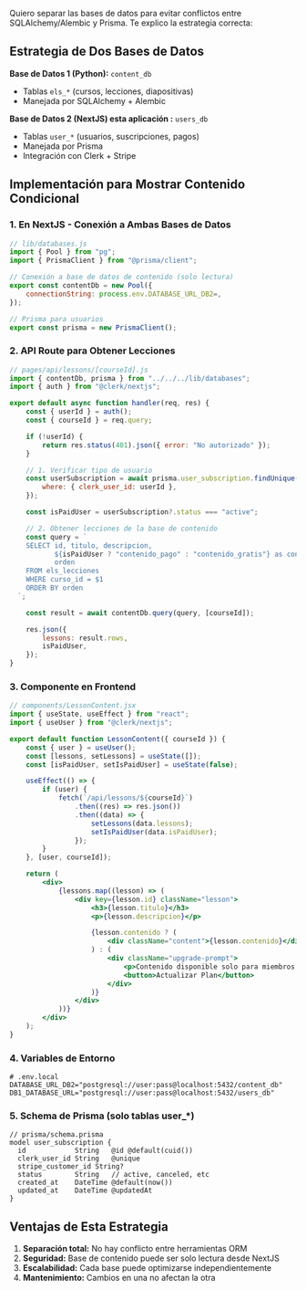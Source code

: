 Quiero separar las bases de datos para evitar conflictos entre SQLAlchemy/Alembic y Prisma. Te explico la estrategia correcta:

## Estrategia de Dos Bases de Datos

**Base de Datos 1 (Python):** `content_db`

- Tablas `els_*` (cursos, lecciones, diapositivas)
- Manejada por SQLAlchemy + Alembic

**Base de Datos 2 (NextJS) esta aplicación :** `users_db`

- Tablas `user_*` (usuarios, suscripciones, pagos)
- Manejada por Prisma
- Integración con Clerk + Stripe

## Implementación para Mostrar Contenido Condicional

### 1. En NextJS - Conexión a Ambas Bases de Datos

```javascript
// lib/databases.js
import { Pool } from "pg";
import { PrismaClient } from "@prisma/client";

// Conexión a base de datos de contenido (solo lectura)
export const contentDb = new Pool({
	connectionString: process.env.DATABASE_URL_DB2=,
});

// Prisma para usuarios
export const prisma = new PrismaClient();
```

### 2. API Route para Obtener Lecciones

```javascript
// pages/api/lessons/[courseId].js
import { contentDb, prisma } from "../../../lib/databases";
import { auth } from "@clerk/nextjs";

export default async function handler(req, res) {
	const { userId } = auth();
	const { courseId } = req.query;

	if (!userId) {
		return res.status(401).json({ error: "No autorizado" });
	}

	// 1. Verificar tipo de usuario
	const userSubscription = await prisma.user_subscription.findUnique({
		where: { clerk_user_id: userId },
	});

	const isPaidUser = userSubscription?.status === "active";

	// 2. Obtener lecciones de la base de contenido
	const query = `
    SELECT id, titulo, descripcion, 
           ${isPaidUser ? "contenido_pago" : "contenido_gratis"} as contenido,
           orden
    FROM els_lecciones 
    WHERE curso_id = $1 
    ORDER BY orden
  `;

	const result = await contentDb.query(query, [courseId]);

	res.json({
		lessons: result.rows,
		isPaidUser,
	});
}
```

### 3. Componente en Frontend

```jsx
// components/LessonContent.jsx
import { useState, useEffect } from "react";
import { useUser } from "@clerk/nextjs";

export default function LessonContent({ courseId }) {
	const { user } = useUser();
	const [lessons, setLessons] = useState([]);
	const [isPaidUser, setIsPaidUser] = useState(false);

	useEffect(() => {
		if (user) {
			fetch(`/api/lessons/${courseId}`)
				.then((res) => res.json())
				.then((data) => {
					setLessons(data.lessons);
					setIsPaidUser(data.isPaidUser);
				});
		}
	}, [user, courseId]);

	return (
		<div>
			{lessons.map((lesson) => (
				<div key={lesson.id} className="lesson">
					<h3>{lesson.titulo}</h3>
					<p>{lesson.descripcion}</p>

					{lesson.contenido ? (
						<div className="content">{lesson.contenido}</div>
					) : (
						<div className="upgrade-prompt">
							<p>Contenido disponible solo para miembros premium</p>
							<button>Actualizar Plan</button>
						</div>
					)}
				</div>
			))}
		</div>
	);
}
```

### 4. Variables de Entorno

```env
# .env.local
DATABASE_URL_DB2="postgresql://user:pass@localhost:5432/content_db"
DB1_DATABASE_URL="postgresql://user:pass@localhost:5432/users_db"
```

### 5. Schema de Prisma (solo tablas user\_\*)

```prisma
// prisma/schema.prisma
model user_subscription {
  id            String   @id @default(cuid())
  clerk_user_id String   @unique
  stripe_customer_id String?
  status        String   // active, canceled, etc
  created_at    DateTime @default(now())
  updated_at    DateTime @updatedAt
}
```

## Ventajas de Esta Estrategia

1. **Separación total:** No hay conflicto entre herramientas ORM
2. **Seguridad:** Base de contenido puede ser solo lectura desde NextJS
3. **Escalabilidad:** Cada base puede optimizarse independientemente
4. **Mantenimiento:** Cambios en una no afectan la otra
